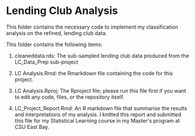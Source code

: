 # Lending Club Analysis
This folder contains the necessary code to implement my classification analysis on the refined, lending club data.

This folder contains the following items:

1. cleaneddata.rds: The sub-sampled lending club data produced from the LC_Data_Prep sub-project

2. LC Analysis.Rmd: the Rmarkdown file containing the code for this project.

3. LC Analysis.Rproj: The Rproject file; please run this file first if you want to edit any code, files, or the repository itself.

4. LC_Project_Report.Rmd: An R markdown file that summarise the results and interpretations of my analysis. I knitted this report and submitted this file for my Statistical Learning course in my Master's program at CSU East Bay. 

